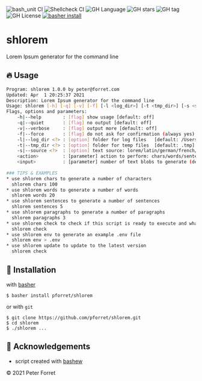 ![bash_unit CI](https://github.com/pforret/shlorem/workflows/bash_unit%20CI/badge.svg)
![Shellcheck CI](https://github.com/pforret/shlorem/workflows/Shellcheck%20CI/badge.svg)
![GH Language](https://img.shields.io/github/languages/top/pforret/shlorem)
![GH stars](https://img.shields.io/github/stars/pforret/shlorem)
![GH tag](https://img.shields.io/github/v/tag/pforret/shlorem)
![GH License](https://img.shields.io/github/license/pforret/shlorem)
[![basher install](https://img.shields.io/badge/basher-install-white?logo=gnu-bash&style=flat)](https://basher.gitparade.com/package/)

# shlorem

Lorem Ipsum generator for the command line

## 🔥 Usage
```bash
Program: shlorem 1.0.0 by peter@forret.com
Updated: Apr  1 20:25:37 2021
Description: Lorem Ipsum generator for the command line
Usage: shlorem [-h] [-q] [-v] [-f] [-l <log_dir>] [-t <tmp_dir>] [-s <source>] <action> <input?>
Flags, options and parameters:
    -h|--help        : [flag] show usage [default: off]
    -q|--quiet       : [flag] no output [default: off]
    -v|--verbose     : [flag] output more [default: off]
    -f|--force       : [flag] do not ask for confirmation (always yes) [default: off]
    -l|--log_dir <?> : [option] folder for log files   [default: /Users/pforret/log/shlorem]
    -t|--tmp_dir <?> : [option] folder for temp files  [default: .tmp]
    -s|--source <?>  : [option] text source: lorem/latin/german/french/english/swedish/dutch/russian/chinese/random  [default: lorem]
    <action>         : [parameter] action to perform: chars/words/sentences/paragraphs
    <input>          : [parameter] number of text blobs to generate (default: 20) (optional)
                 
### TIPS & EXAMPLES
* use shlorem chars to generate a number of characters
  shlorem chars 100
* use shlorem words to generate a number of words
  shlorem words 20
* use shlorem sentences to generate a number of sentences
  shlorem sentences 5
* use shlorem paragraphs to generate a number of paragraphs
  shlorem paragraphs 3
* use shlorem check to check if this script is ready to execute and what values the options/flags are
  shlorem check
* use shlorem env to generate an example .env file
  shlorem env > .env
* use shlorem update to update to the latest version
  shlorem check
```

## 🚀 Installation

with [basher](https://github.com/basherpm/basher)

	$ basher install pforret/shlorem

or with `git`

	$ git clone https://github.com/pforret/shlorem.git
	$ cd shlorem
    $ ./shlorem ...

## 📝 Acknowledgements

* script created with [bashew](https://github.com/pforret/bashew)

&copy; 2021 Peter Forret
